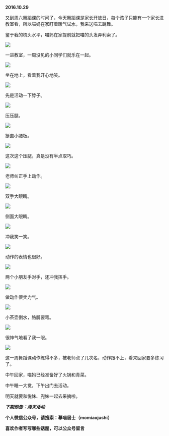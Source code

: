 
          
            
**2016.10.29**

又到周六舞蹈课的时间了，今天舞蹈课是家长开放日，每个孩子只能有一个家长进教室看，所以喵妈在家盯着暖气试水，我来送喵去跳舞。

鉴于我的梳头水平，喵妈在家提前就把喵的头发弄利索了。




![](img/51001-e9906d36501d4e47.jpg)




一进教室，一周没见的小同学们就乐在一起。




![](img/51001-2ac2e1621123e48b.jpg)




坐在地上，看着我开心地笑。




![](img/51001-b915d98625860f66.jpg)




先是活动一下脖子。




![](img/51001-2b61aac8117ddc9a.jpg)




压压腿。




![](img/51001-b94823ec05e74303.jpg)




挺直小腰板。




![](img/51001-8bdfa00e913dd8bf.jpg)




这次这个压腿，真是没有半点取巧。




![](img/51001-d8f4179d6f37f3e2.jpg)




老师纠正手上动作。




![](img/51001-784957b12e32427a.jpg)




双手大眼睛。




![](img/51001-97dc1fe8aa6bac28.jpg)




侧面大眼睛。




![](img/51001-4edacff824fd2107.jpg)




冲我笑一笑。




![](img/51001-d7aa9fef3f867696.jpg)




动作的表情也很好。




![](img/51001-bec9f529ef7baad6.jpg)




两个小朋友手对手，还冲我挥手。




![](img/51001-0c0b7211b8c892d2.jpg)




做动作很卖力气。




![](img/51001-2cb0238caa94e64c.jpg)




小茶壶倒水，胳膊要弯。




![](img/51001-7366536862892c07.jpg)




很神气地看了我一眼。




![](img/51001-ce9e81dbb52a45f0.jpg)




这一周舞蹈课动作练得不多，被老师点了几次名，动作跟不上，看来回家要多练习了。

中午回家，喵妈已经准备好了火锅和青菜。

中午睡一大觉，下午出门去活动。

明天就要和悦妹、兜妹一起去采摘啦。


***下期预告：周末活动***


**个人微信公众号，请搜索：摹喵居士（momiaojushi）**

**喜欢作者写写哪些话题，可以公众号留言**

          
        